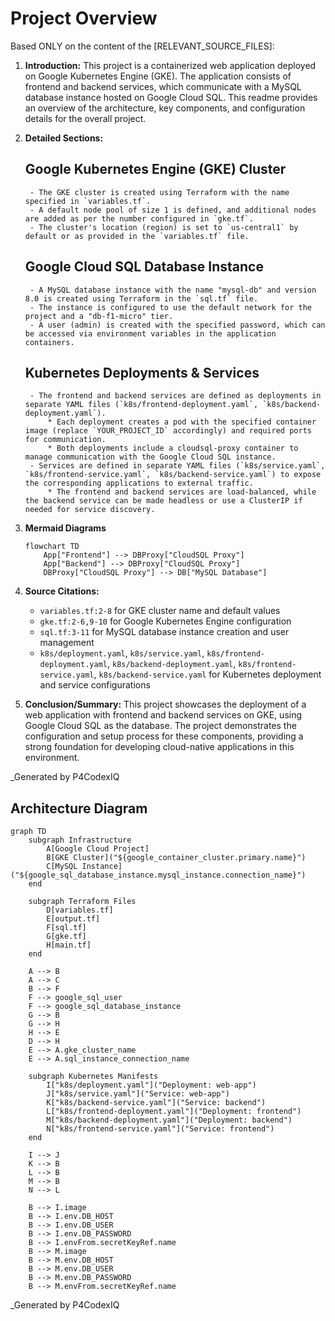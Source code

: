 # Project Overview

Based ONLY on the content of the [RELEVANT_SOURCE_FILES]:

1. **Introduction:** This project is a containerized web application deployed on Google Kubernetes Engine (GKE). The application consists of frontend and backend services, which communicate with a MySQL database instance hosted on Google Cloud SQL. This readme provides an overview of the architecture, key components, and configuration details for the overall project.

2. **Detailed Sections:**

    ## Google Kubernetes Engine (GKE) Cluster
        - The GKE cluster is created using Terraform with the name specified in `variables.tf`.
        - A default node pool of size 1 is defined, and additional nodes are added as per the number configured in `gke.tf`.
        - The cluster's location (region) is set to `us-central1` by default or as provided in the `variables.tf` file.

    ## Google Cloud SQL Database Instance
        - A MySQL database instance with the name "mysql-db" and version 8.0 is created using Terraform in the `sql.tf` file.
        - The instance is configured to use the default network for the project and a "db-f1-micro" tier.
        - A user (admin) is created with the specified password, which can be accessed via environment variables in the application containers.

    ## Kubernetes Deployments & Services
        - The frontend and backend services are defined as deployments in separate YAML files (`k8s/frontend-deployment.yaml`, `k8s/backend-deployment.yaml`).
            * Each deployment creates a pod with the specified container image (replace `YOUR_PROJECT_ID` accordingly) and required ports for communication.
            * Both deployments include a cloudsql-proxy container to manage communication with the Google Cloud SQL instance.
        - Services are defined in separate YAML files (`k8s/service.yaml`, `k8s/frontend-service.yaml`, `k8s/backend-service.yaml`) to expose the corresponding applications to external traffic.
            * The frontend and backend services are load-balanced, while the backend service can be made headless or use a ClusterIP if needed for service discovery.

3. **Mermaid Diagrams**

    ```mermaid
    flowchart TD
        App["Frontend"] --> DBProxy["CloudSQL Proxy"]
        App["Backend"] --> DBProxy["CloudSQL Proxy"]
        DBProxy["CloudSQL Proxy"] --> DB["MySQL Database"]
    ```

4. **Source Citations:**
   - `variables.tf:2-8` for GKE cluster name and default values
   - `gke.tf:2-6,9-10` for Google Kubernetes Engine configuration
   - `sql.tf:3-11` for MySQL database instance creation and user management
   - `k8s/deployment.yaml`, `k8s/service.yaml`, `k8s/frontend-deployment.yaml`, `k8s/backend-deployment.yaml`, `k8s/frontend-service.yaml`, `k8s/backend-service.yaml` for Kubernetes deployment and service configurations

5. **Conclusion/Summary:** This project showcases the deployment of a web application with frontend and backend services on GKE, using Google Cloud SQL as the database. The project demonstrates the configuration and setup process for these components, providing a strong foundation for developing cloud-native applications in this environment.

_Generated by P4CodexIQ

## Architecture Diagram

```mermaid
graph TD
    subgraph Infrastructure
        A[Google Cloud Project]
        B[GKE Cluster]("${google_container_cluster.primary.name}")
        C[MySQL Instance]("${google_sql_database_instance.mysql_instance.connection_name}")
    end

    subgraph Terraform Files
        D[variables.tf]
        E[output.tf]
        F[sql.tf]
        G[gke.tf]
        H[main.tf]
    end

    A --> B
    A --> C
    B --> F
    F --> google_sql_user
    F --> google_sql_database_instance
    G --> B
    G --> H
    H --> E
    D --> H
    E --> A.gke_cluster_name
    E --> A.sql_instance_connection_name

    subgraph Kubernetes Manifests
        I["k8s/deployment.yaml"]("Deployment: web-app")
        J["k8s/service.yaml"]("Service: web-app")
        K["k8s/backend-service.yaml"]("Service: backend")
        L["k8s/frontend-deployment.yaml"]("Deployment: frontend")
        M["k8s/backend-deployment.yaml"]("Deployment: backend")
        N["k8s/frontend-service.yaml"]("Service: frontend")
    end

    I --> J
    K --> B
    L --> B
    M --> B
    N --> L

    B --> I.image
    B --> I.env.DB_HOST
    B --> I.env.DB_USER
    B --> I.env.DB_PASSWORD
    B --> I.envFrom.secretKeyRef.name
    B --> M.image
    B --> M.env.DB_HOST
    B --> M.env.DB_USER
    B --> M.env.DB_PASSWORD
    B --> M.envFrom.secretKeyRef.name
```

_Generated by P4CodexIQ